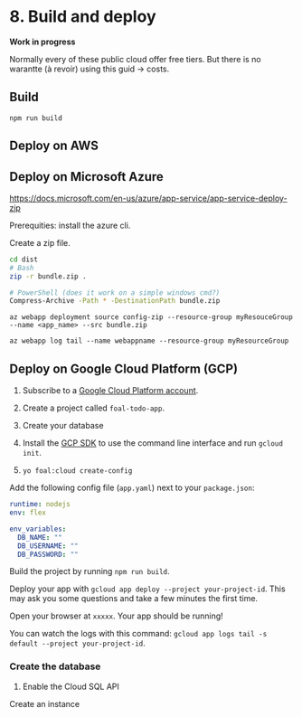 # 8. Build and deploy

**Work in progress**

Normally every of these public cloud offer free tiers. But there is no warantte (à revoir) using this guid -> costs.

## Build

`npm run build`

## Deploy on AWS

## Deploy on Microsoft Azure

https://docs.microsoft.com/en-us/azure/app-service/app-service-deploy-zip

Prerequities: install the azure cli.

Create a zip file.

```bash
cd dist
# Bash
zip -r bundle.zip .

# PowerShell (does it work on a simple windows cmd?)
Compress-Archive -Path * -DestinationPath bundle.zip
```

`az webapp deployment source config-zip --resource-group myResouceGroup --name <app_name> --src bundle.zip`

`az webapp log tail --name webappname --resource-group myResourceGroup`

## Deploy on Google Cloud Platform (GCP)

1. Subscribe to a [Google Cloud Platform account]().
2. Create a project called `foal-todo-app`.
3. Create your database
3. Install the [GCP SDK]() to use the command line interface and run `gcloud init`.

4. `yo foal:cloud create-config`

Add the following config file (`app.yaml`) next to your `package.json`:
```yaml
runtime: nodejs
env: flex

env_variables:
  DB_NAME: ""
  DB_USERNAME: ""
  DB_PASSWORD: ""
```

Build the project by running `npm run build`.

Deploy your app with `gcloud app deploy --project your-project-id`. This may ask you some questions and take a few minutes the first time.

Open your browser at `xxxxx`. Your app should be running!

You can watch the logs with this command: `gcloud app logs tail -s default --project your-project-id`.

### Create the database

1. Enable the Cloud SQL API

Create an instance